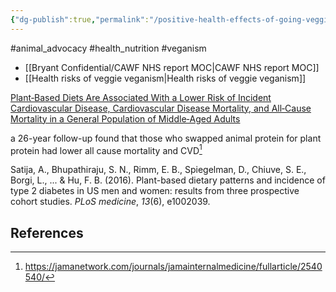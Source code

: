 ```yaml
---
{"dg-publish":true,"permalink":"/positive-health-effects-of-going-veggie-or-vegan/","created":"2025-10-23T17:42:44.078+01:00","updated":"2025-10-23T18:06:08.689+01:00"}
---
```


#animal_advocacy #health_nutrition #veganism 

- [[Bryant Confidential/CAWF NHS report MOC\|CAWF NHS report MOC]]
- [[Health risks of veggie veganism\|Health risks of veggie veganism]]

[Plant‐Based Diets Are Associated With a Lower Risk of Incident Cardiovascular Disease, Cardiovascular Disease Mortality, and All‐Cause Mortality in a General Population of Middle‐Aged Adults](https://www.ahajournals.org/doi/epub/10.1161/JAHA.119.012865)

a 26-year follow-up found that those who swapped animal protein for plant protein had lower all cause mortality and CVD[^1]

Satija, A., Bhupathiraju, S. N., Rimm, E. B., Spiegelman, D., Chiuve, S. E., Borgi, L., ... & Hu, F. B. (2016). Plant-based dietary patterns and incidence of type 2 diabetes in US men and women: results from three prospective cohort studies. _PLoS medicine_, _13_(6), e1002039.

## References
[^1]: https://jamanetwork.com/journals/jamainternalmedicine/fullarticle/2540540/